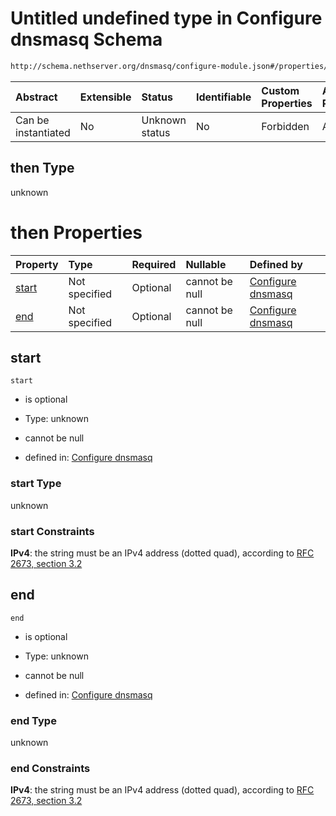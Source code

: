 # Untitled undefined type in Configure dnsmasq Schema

```txt
http://schema.nethserver.org/dnsmasq/configure-module.json#/properties/dhcp-server/then
```



| Abstract            | Extensible | Status         | Identifiable | Custom Properties | Additional Properties | Access Restrictions | Defined In                                                                      |
| :------------------ | :--------- | :------------- | :----------- | :---------------- | :-------------------- | :------------------ | :------------------------------------------------------------------------------ |
| Can be instantiated | No         | Unknown status | No           | Forbidden         | Allowed               | none                | [configure-module.json\*](dnsmasq/configure-module.json "open original schema") |

## then Type

unknown

# then Properties

| Property        | Type          | Required | Nullable       | Defined by                                                                                                                                                                                       |
| :-------------- | :------------ | :------- | :------------- | :----------------------------------------------------------------------------------------------------------------------------------------------------------------------------------------------- |
| [start](#start) | Not specified | Optional | cannot be null | [Configure dnsmasq](configure-module-properties-dhcp-server-then-properties-start.md "http://schema.nethserver.org/dnsmasq/configure-module.json#/properties/dhcp-server/then/properties/start") |
| [end](#end)     | Not specified | Optional | cannot be null | [Configure dnsmasq](configure-module-properties-dhcp-server-then-properties-end.md "http://schema.nethserver.org/dnsmasq/configure-module.json#/properties/dhcp-server/then/properties/end")     |

## start



`start`

* is optional

* Type: unknown

* cannot be null

* defined in: [Configure dnsmasq](configure-module-properties-dhcp-server-then-properties-start.md "http://schema.nethserver.org/dnsmasq/configure-module.json#/properties/dhcp-server/then/properties/start")

### start Type

unknown

### start Constraints

**IPv4**: the string must be an IPv4 address (dotted quad), according to [RFC 2673, section 3.2](https://tools.ietf.org/html/rfc2673 "check the specification")

## end



`end`

* is optional

* Type: unknown

* cannot be null

* defined in: [Configure dnsmasq](configure-module-properties-dhcp-server-then-properties-end.md "http://schema.nethserver.org/dnsmasq/configure-module.json#/properties/dhcp-server/then/properties/end")

### end Type

unknown

### end Constraints

**IPv4**: the string must be an IPv4 address (dotted quad), according to [RFC 2673, section 3.2](https://tools.ietf.org/html/rfc2673 "check the specification")
